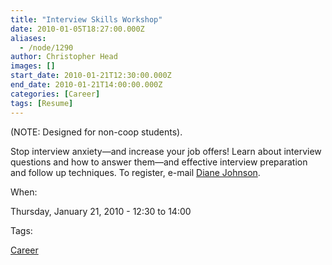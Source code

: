 ```yaml
---
title: "Interview Skills Workshop"
date: 2010-01-05T18:27:00.000Z
aliases:
  - /node/1290
author: Christopher Head
images: []
start_date: 2010-01-21T12:30:00.000Z
end_date: 2010-01-21T14:00:00.000Z
categories: [Career]
tags: [Resume]
---
```


(NOTE: Designed for non-coop students).

Stop interview anxiety—and increase your job offers! Learn about interview questions and how to answer them—and effective interview preparation and follow up techniques. To register, e-mail [Diane Johnson](/cdn-cgi/l/email-protection#fe9a979f909b949196be9d8dd08b9c9dd09d9f).

When: 

Thursday, January 21, 2010 - 12:30 to 14:00

Tags: 

[Career](/career)
